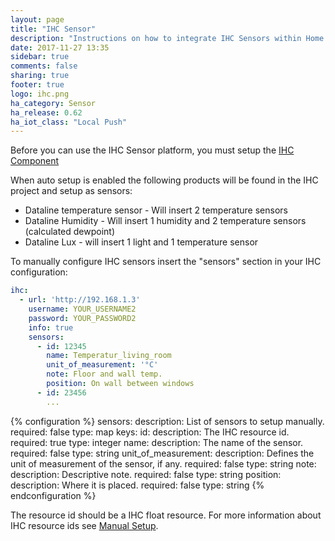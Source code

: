 ```yaml
---
layout: page
title: "IHC Sensor"
description: "Instructions on how to integrate IHC Sensors within Home Assistant."
date: 2017-11-27 13:35
sidebar: true
comments: false
sharing: true
footer: true
logo: ihc.png
ha_category: Sensor
ha_release: 0.62
ha_iot_class: "Local Push"
---
```


Before you can use the IHC Sensor platform, you must setup the
[IHC Component](/components/ihc/)

When auto setup is enabled the following products will be found in the IHC
project and setup as sensors:

- Dataline temperature sensor - Will insert 2 temperature sensors
- Dataline Humidity - Will insert 1 humidity and 2 temperature sensors (calculated dewpoint)
- Dataline Lux - will insert 1 light and 1 temperature sensor

To manually configure IHC sensors insert the "sensors"
section in your IHC configuration:

```yaml
ihc:
  - url: 'http://192.168.1.3'
    username: YOUR_USERNAME2
    password: YOUR_PASSWORD2
    info: true 
    sensors:
      - id: 12345
        name: Temperatur_living_room
        unit_of_measurement: '°C'
        note: Floor and wall temp. 
        position: On wall between windows
      - id: 23456
        ...
```

{% configuration %}
sensors:
  description: List of sensors to setup manually.
  required: false
  type: map
  keys:
    id:
      description: The IHC resource id.
      required: true
      type: integer
    name:
      description: The name of the sensor.
      required: false
      type: string
    unit_of_measurement:
      description: Defines the unit of measurement of the sensor, if any.
      required: false
      type: string
    note:
      description: Descriptive note.
      required: false
      type: string
    position:
      description: Where it is placed.
      required: false
      type: string
{% endconfiguration %}

The resource id should be a IHC float resource. For more information about IHC
resource ids see [Manual Setup](/components/ihc/#manual-setup).

